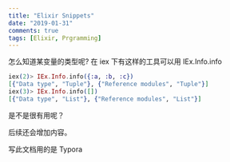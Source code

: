 ```yaml
---
title: "Elixir Snippets"
date: "2019-01-31"
comments: true
tags: [Elixir, Prgramming]
---
```


怎么知道某变量的类型呢? 在 iex 下有这样的工具可以用 IEx.Info.info 



```elixir
iex(2)> IEx.Info.info({:a, :b, :c})
[{"Data type", "Tuple"}, {"Reference modules", "Tuple"}]
iex(3)> IEx.Info.info([])
[{"Data type", "List"}, {"Reference modules", "List"}]

```

是不是很有用呢？











后续还会增加内容。

写此文档用的是 Typora